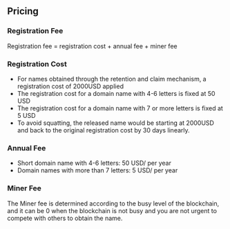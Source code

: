 ## Pricing

### Registration Fee

Registration fee = registration cost + annual fee + miner fee

### Registration Cost

- For names obtained through the retention and claim mechanism, a registration cost of 2000USD applied
- The registration cost for a domain name with 4-6 letters is fixed at 50 USD
- The registration cost for a domain name with 7 or more letters is fixed at 5 USD
- To avoid squatting, the released name would be starting at 2000USD and back to the original registration cost by 30 days linearly.

### Annual Fee

- Short domain name with 4-6 letters: 50 USD/ per year
- Domain names with more than 7 letters: 5 USD/ per year

### Miner Fee

The Miner fee is determined according to the busy level of the blockchain, and it can be 0 when the blockchain is not busy and you are not urgent to compete with others to obtain the name.

